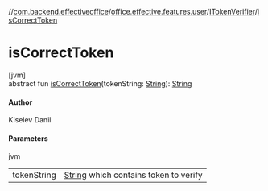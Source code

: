//[com.backend.effectiveoffice](../../../index.md)/[office.effective.features.user](../index.md)/[ITokenVerifier](index.md)/[isCorrectToken](is-correct-token.md)

# isCorrectToken

[jvm]\
abstract fun [isCorrectToken](is-correct-token.md)(tokenString: [String](https://kotlinlang.org/api/latest/jvm/stdlib/kotlin/-string/index.html)): [String](https://kotlinlang.org/api/latest/jvm/stdlib/kotlin/-string/index.html)

#### Author

Kiselev Danil

#### Parameters

jvm

| | |
|---|---|
| tokenString | [String](https://kotlinlang.org/api/latest/jvm/stdlib/kotlin/-string/index.html) which contains token to verify |
